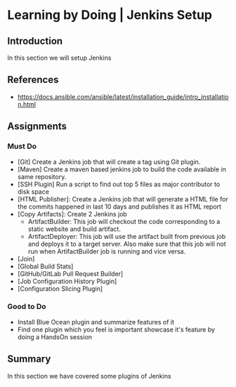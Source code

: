 # Learning by Doing | Jenkins Setup

## Introduction
In this section we will setup Jenkins

## References
* https://docs.ansible.com/ansible/latest/installation_guide/intro_installation.html

## Assignments
### Must Do
* [Git] Create a Jenkins job that will create a tag using Git plugin.
* [Maven] Create a maven based jenkins job to build the code available in same repository.
* [SSH Plugin] Run a script to find out top 5 files as major contributor to disk space
* [HTML Publisher]: Create a Jenkins job that will generate a HTML file for the commits happened in last 10 days and publishes it as HTML report
* [Copy Artifacts]: Create 2 Jenkins job
    * ArtifactBuilder: This job will checkout the code corresponding to a static website and build artifact.
    * ArtifactDeployer: This job will use the artifact built from previous job and deploys it to a target server. Also make sure that this job will not run when ArtifactBuilder job is running and vice versa.
* [Join]  
* [Global Build Stats]
* [GitHub/GitLab Pull Request Builder]
* [Job Configuration History Plugin]
* [Configuration Slicing Plugin]

### Good to Do
* Install Blue Ocean plugin and summarize features of it
* Find one plugin which you feel is important showcase it's feature by doing a HandsOn session
## Summary
In this section we have covered some plugins of Jenkins
